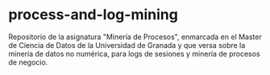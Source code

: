 # process-and-log-mining
Repositorio de la asignatura "Minería de Procesos", enmarcada en el Master de Ciencia de Datos de la Universidad de Granada y que versa sobre la minería de datos no numérica, para logs de sesiones y minería de procesos de negocio. 

